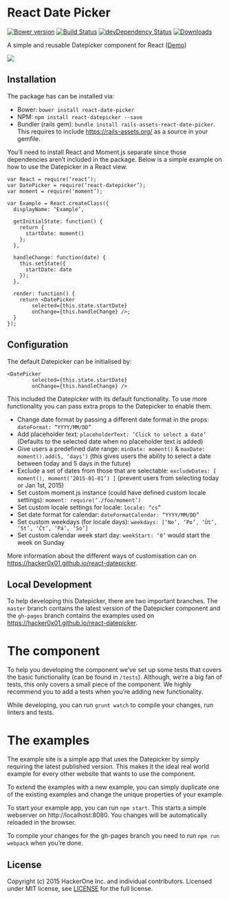 # React Date Picker
[![Bower version](https://badge.fury.io/bo/react-date-picker.svg)](http://badge.fury.io/bo/react-date-picker)
[![Build Status](https://travis-ci.org/Hacker0x01/react-datepicker.svg?branch=master)](https://travis-ci.org/Hacker0x01/react-datepicker)
[![devDependency Status](https://david-dm.org/Hacker0x01/react-datepicker/dev-status.svg)](https://david-dm.org/Hacker0x01/react-datepicker#info=devDependencies)
[![Downloads](http://img.shields.io/npm/dm/react-datepicker.svg)](https://npmjs.org/package/react-datepicker)

A simple and reusable Datepicker component for React ([Demo](https://hacker0x01.github.io/react-datepicker/))

![](https://cloud.githubusercontent.com/assets/1412392/5339491/c40de124-7ee1-11e4-9f07-9276e2545f27.png)

## Installation

The package has can be installed via:
- Bower: `bower install react-date-picker`
- NPM: `npm install react-datepicker --save`
- Bundler (rails gem): `bundle install rails-assets-react-date-picker`. This requires to include https://rails-assets.org/ as a source in your gemfile.

You’ll need to install React and Moment.js separate since those dependencies aren’t included in the package. Below is a simple example on how to use the Datepicker in a React view.

```
var React = require(‘react’);
var DatePicker = require(‘react-datepicker’);
var moment = require(‘moment’);

var Example = React.createClass({
  displayName: ‘Example’,

  getInitialState: function() {
    return {
      startDate: moment()
    };
  },

  handleChange: function(date) {
    this.setState({
      startDate: date
    });
  },

  render: function() {
    return <DatePicker
        selected={this.state.startDate}
        onChange={this.handleChange} />;
  }
});
```

## Configuration

The default Datepicker can be initialised by:

```
<DatePicker
        selected={this.state.startDate}
        onChange={this.handleChange} />
```

This included the Datepicker with its default functionality. To use more functionality you can pass extra props to the Datepicker to enable them.

- Change date format by passing a different date format in the props: `dateFormat: “YYYY/MM/DD”`
- Add placeholder text: `placeholderText: ‘Click to select a date’` (Defaults to the selected date when no placeholder text is added)
- Give users a predefined date range: `minDate: moment()` & `maxDate: moment().add(5, ‘days’)` (this gives users the ability to select a date between today and 5 days in the future)
- Exclude a set of dates from those that are selectable: `excludeDates: [ moment(), moment(‘2015-01-01’) ]` (prevent users from selecting today or Jan 1st, 2015)
- Set custom moment.js instance (could have defined custom locale settings): `moment: require(‘./foo/moment’)`
- Set custom locale settings for locale: `locale: “cs”`
- Set date format for calendar: `dateFormatCalendar: “YYYY/MM/DD”`
- Set custom weekdays (for locale days): `weekdays: [‘Ne’, ‘Po’, ‘Út’, ‘St’, ‘Čt’, ‘Pá’, ‘So’]`
- Set custom calendar week start day: `weekStart: ‘0’` would start the week on Sunday

More information about the different ways of customisation can on https://hacker0x01.github.io/react-datepicker.

## Local Development

To help developing this Datepicker, there are two important branches. The `master` branch contains the latest version of the Datepicker component and the `gh-pages` branch contains the examples used on https://hacker0x01.github.io/react-datepicker.

# The component
To help you developing the component we’ve set up some tests that covers the basic functionality (can be found in  `/tests`). Although, we’re a big fan of tests, this only covers a small piece of the component. We highly recommend you to add a tests when you’re adding new functionality.

While developing, you can run `grunt watch` to compile your changes, run linters and tests.

# The examples
The example site is a simple app that uses the Datepicker by simply requiring the latest published version. This makes it the ideal real world example for every other website that wants to use the component.

To extend the examples with a new example, you can simply duplicate one of the existing examples and change the unique properties of your example.

To start your example app, you can run `npm start`. This starts a simple webserver on http://localhost:8080. You changes will be automatically reloaded in the browser.

To compile your changes for the gh-pages branch you need to run `npm run webpack` when you’re done.

## License

Copyright (c) 2015 HackerOne Inc. and individual contributors. Licensed under MIT license, see [LICENSE](LICENSE) for the full license.
